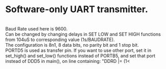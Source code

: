 <h1>Software-only UART transmitter.</h1>
</br>
Baud Rate used here is 9600. </br>
Can be changed by changing delays in SET LOW and SET HIGH functions from 104uS to corresponding value (1s/BAUDRATE).</br>
The configuration is 8n1, 8 data bits, no parity bit and 1 stop bit.</br>
PORTD5 is used as transfer pin. If you want to use other port, set it in set_high() and set_low() functions instead of PORTB5, and set that port instead of DDD5 in main(), on line containing: "DDRD |= (1<<DDD5);" </br>

